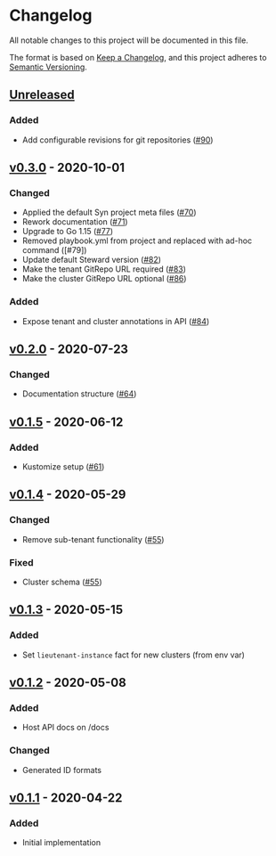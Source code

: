 # Changelog
All notable changes to this project will be documented in this file.

The format is based on [Keep a Changelog](https://keepachangelog.com/en/1.0.0/),
and this project adheres to [Semantic Versioning](https://semver.org/spec/v2.0.0.html).

## [Unreleased]
### Added
- Add configurable revisions for git repositories ([#90])

## [v0.3.0] - 2020-10-01
### Changed
- Applied the default Syn project meta files ([#70])
- Rework documentation ([#71])
- Upgrade to Go 1.15 ([#77])
- Removed playbook.yml from project and replaced with ad-hoc command ([#79])
- Update default Steward version ([#82])
- Make the tenant GitRepo URL required ([#83])
- Make the cluster GitRepo URL optional ([#86])

### Added
- Expose tenant and cluster annotations in API ([#84])

## [v0.2.0] - 2020-07-23
### Changed
- Documentation structure ([#64])

## [v0.1.5] - 2020-06-12
### Added
- Kustomize setup ([#61])

## [v0.1.4] - 2020-05-29
### Changed
- Remove sub-tenant functionality ([#55])

### Fixed
- Cluster schema ([#55])

## [v0.1.3] - 2020-05-15
### Added
- Set `lieutenant-instance` fact for new clusters (from env var)

## [v0.1.2] - 2020-05-08
### Added
- Host API docs on /docs
### Changed
- Generated ID formats

## [v0.1.1] - 2020-04-22
### Added
- Initial implementation

[Unreleased]: https://github.com/projectsyn/lieutenant-api/compare/v0.3.0...HEAD
[v0.1.1]: https://github.com/projectsyn/lieutenant-api/releases/tag/v0.1.1
[v0.1.2]: https://github.com/projectsyn/lieutenant-api/releases/tag/v0.1.2
[v0.1.3]: https://github.com/projectsyn/lieutenant-api/releases/tag/v0.1.3
[v0.1.4]: https://github.com/projectsyn/lieutenant-api/releases/tag/v0.1.4
[v0.1.5]: https://github.com/projectsyn/lieutenant-api/releases/tag/v0.1.5
[v0.1.5]: https://github.com/projectsyn/lieutenant-api/releases/tag/v0.1.5
[v0.2.0]: https://github.com/projectsyn/lieutenant-api/releases/tag/v0.2.0
[v0.3.0]: https://github.com/projectsyn/lieutenant-api/releases/tag/v0.3.0

[#55]: https://github.com/projectsyn/lieutenant-api/pull/55
[#61]: https://github.com/projectsyn/lieutenant-api/pull/61
[#64]: https://github.com/projectsyn/lieutenant-api/pull/64
[#70]: https://github.com/projectsyn/lieutenant-api/pull/70
[#71]: https://github.com/projectsyn/lieutenant-api/pull/71
[#77]: https://github.com/projectsyn/lieutenant-api/pull/77
[#82]: https://github.com/projectsyn/lieutenant-api/pull/82
[#83]: https://github.com/projectsyn/lieutenant-api/pull/83
[#84]: https://github.com/projectsyn/lieutenant-api/pull/84
[#86]: https://github.com/projectsyn/lieutenant-api/pull/86
[#90]: https://github.com/projectsyn/lieutenant-api/pull/90
